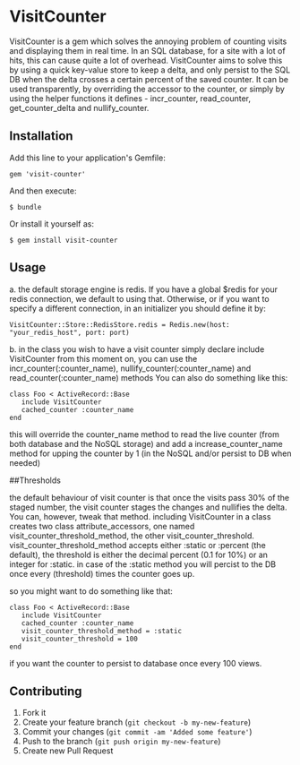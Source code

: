 # VisitCounter

VisitCounter is a gem which solves the annoying problem of counting visits and displaying them in real time. In an SQL database, for a site with a lot of hits, this can cause quite a lot of overhead. VisitCounter aims to solve this by using a quick key-value store to keep a delta, and only persist to the SQL DB when the delta crosses a certain percent of the saved counter.
It can be used transparently, by overriding the accessor to the counter, or simply by using the helper functions it defines - incr_counter, read_counter, get_counter_delta and nullify_counter.

## Installation

Add this line to your application's Gemfile:

    gem 'visit-counter'

And then execute:

    $ bundle

Or install it yourself as:

    $ gem install visit-counter

## Usage

a. the default storage engine is redis. If you have a global $redis for your redis connection, we default to using that. Otherwise, or if you want to specify a different connection, in an initializer you should define it by:

    VisitCounter::Store::RedisStore.redis = Redis.new(host: "your_redis_host", port: port)

b. in the class you wish to have a visit counter simply declare
    include VisitCounter
from this moment on, you can use the incr_counter(:counter_name), nullify_counter(:counter_name) and read_counter(:counter_name) methods
You can also do something like this:

    class Foo < ActiveRecord::Base
       include VisitCounter
       cached_counter :counter_name
    end

this will override the counter_name method to read the live counter (from both database and the NoSQL storage) and add a increase_counter_name method for upping the counter by 1 (in the NoSQL and/or persist to DB when needed)

##Thresholds

the default behaviour of visit counter is that once the visits pass 30% of the staged number, the visit counter stages the changes and nullifies the delta. You can, however, tweak that method. including VisitCounter in a class creates two class attribute_accessors, one named visit_counter_threshold_method, the other visit_counter_threshold.
visit_counter_threshold_method accepts either :static or :percent (the default), the threshold is either the decimal percent (0.1 for 10%) or an integer for :static. in case of the :static method you will percist to the DB once every (threshold) times the counter goes up.

so you might want to do something like that:

    class Foo < ActiveRecord::Base
       include VisitCounter
       cached_counter :counter_name
       visit_counter_threshold_method = :static
       visit_counter_threshold = 100
    end

if you want the counter to persist to database once every 100 views.

## Contributing

1. Fork it
2. Create your feature branch (`git checkout -b my-new-feature`)
3. Commit your changes (`git commit -am 'Added some feature'`)
4. Push to the branch (`git push origin my-new-feature`)
5. Create new Pull Request
